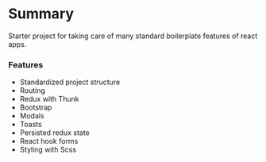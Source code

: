 # Summary
Starter project for taking care of many standard boilerplate features of react apps.

### Features
- Standardized project structure
- Routing
- Redux with Thunk
- Bootstrap
- Modals
- Toasts
- Persisted redux state
- React hook forms
- Styling with Scss

